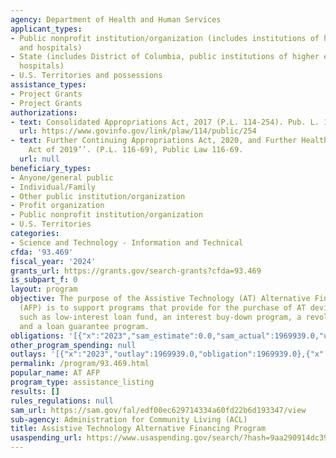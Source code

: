 ```yaml
---
agency: Department of Health and Human Services
applicant_types:
- Public nonprofit institution/organization (includes institutions of higher education
  and hospitals)
- State (includes District of Columbia, public institutions of higher education and
  hospitals)
- U.S. Territories and possessions
assistance_types:
- Project Grants
- Project Grants
authorizations:
- text: Consolidated Appropriations Act, 2017 (P.L. 114-254). Pub. L. 114, 254.
  url: https://www.govinfo.gov/link/plaw/114/public/254
- text: Further Continuing Appropriations Act, 2020, and Further Health Extenders
    Act of 2019’’. (P.L. 116-69), Public Law 116-69.
  url: null
beneficiary_types:
- Anyone/general public
- Individual/Family
- Other public institution/organization
- Profit organization
- Public nonprofit institution/organization
- U.S. Territories
categories:
- Science and Technology - Information and Technical
cfda: '93.469'
fiscal_year: '2024'
grants_url: https://grants.gov/search-grants?cfda=93.469
is_subpart_f: 0
layout: program
objective: The purpose of the Assistive Technology (AT) Alternative Financing Program
  (AFP) is to support programs that provide for the purchase of AT devices and services,
  such as low-interest loan fund, an interest buy-down program, a revolving loan fund,
  and a loan guarantee program.
obligations: '[{"x":"2023","sam_estimate":0.0,"sam_actual":1969939.0,"usa_spending_actual":1969939.0},{"x":"2024","sam_estimate":0.0,"sam_actual":0.0,"usa_spending_actual":0.0},{"x":"2025","sam_estimate":0.0,"sam_actual":0.0,"usa_spending_actual":0.0}]'
other_program_spending: null
outlays: '[{"x":"2023","outlay":1969939.0,"obligation":1969939.0},{"x":"2024","outlay":0.0,"obligation":0.0},{"x":"2025","outlay":0.0,"obligation":0.0}]'
permalink: /program/93.469.html
popular_name: AT AFP
program_type: assistance_listing
results: []
rules_regulations: null
sam_url: https://sam.gov/fal/edf00ec629714334a60fd22b6d193347/view
sub-agency: Administration for Community Living (ACL)
title: Assistive Technology Alternative Financing Program
usaspending_url: https://www.usaspending.gov/search/?hash=9aa290914dc39f91c04fa939a01a6ca3
---
```

